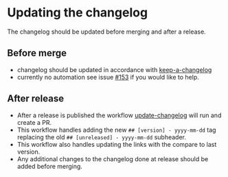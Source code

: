 # Updating the changelog
The changelog should be updated before merging and after a release. 


## Before merge
- changelog should be updated in accordance with [keep-a-changelog](https://keepachangelog.com/en/1.1.0/)
- currently no automation see issue [#153](https://github.com/defenseunicorns/go-oscal/issues/153) if you would like to help. 

## After release
- After a release is published the workflow [update-changelog](../.github/workflows/update-changelog-post-release.yaml) will run and create a PR. 
- This workflow handles adding the new `## [version] - yyyy-mm-dd` tag replacing the old `## [unreleased] - yyyy-mm-dd` subheader.
- This workflow also handles updating the links with the compare to last version. 
- Any additional changes to the changelog done at release should be added before merging. 
